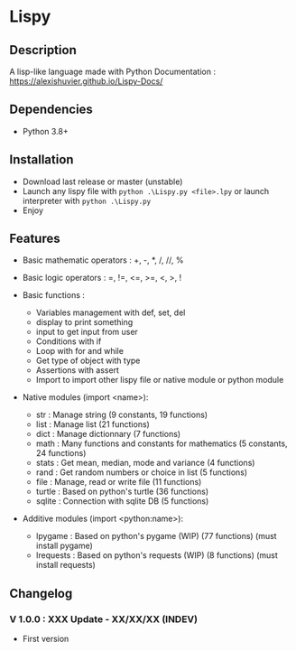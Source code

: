 # Lispy

## Description

A lisp-like language made with Python
Documentation : <https://alexishuvier.github.io/Lispy-Docs/>

## Dependencies

- Python 3.8+

## Installation

- Download last release or master (unstable)
- Launch any lispy file with `python .\Lispy.py <file>.lpy` or launch interpreter with `python .\Lispy.py`
- Enjoy

## Features

- Basic mathematic operators : +, -, *, /, //, %
- Basic logic operators : =, !=, <=, >=, <, >, !
- Basic functions :

  - Variables management with def, set, del
  - display to print something
  - input to get input from user
  - Conditions with if
  - Loop with for and while
  - Get type of object with type
  - Assertions with assert
  - Import to import other lispy file or native module or python module

- Native modules (import \<name>):

  - str : Manage string (9 constants, 19 functions)
  - list : Manage list (21 functions)
  - dict : Manage dictionnary (7 functions)
  - math : Many functions and constants for mathematics (5 constants, 24 functions)
  - stats : Get mean, median, mode and variance (4 functions)
  - rand : Get random numbers or choice in list (5 functions)
  - file : Manage, read or write file (11 functions)
  - turtle : Based on python's turtle (36 functions)
  - sqlite : Connection with sqlite DB (5 functions)

- Additive modules (import \<python:name>):

  - lpygame : Based on python's pygame (WIP) (77 functions) (must install pygame)
  - lrequests : Based on python's requests (WIP) (8 functions) (must install requests)

## Changelog

### V 1.0.0 : XXX Update - XX/XX/XX (INDEV)

- First version
